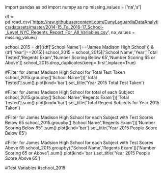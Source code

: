 

import pandas as pd
import numpy as np
missing_values = ['na','s']

df = pd.read_csv('https://raw.githubusercontent.com/CunyLaguardiaDataAnalytics/datasets/master/2014-15_To_2016-17_School-_Level_NYC_Regents_Report_For_All_Variables.csv', na_values = missing_values)

school_2015 = df[((df['School Name']=='James Madison High School')) & (df['Year']==2015)]
school_2015 = school_2015[['School Name','Year','Total Tested','Regents Exam','Number Scoring Below 65','Number Scoring 65 or Above']]
school_2015.drop_duplicates(keep='first',inplace=True)

#Filter for James Madison High School for Total Test Taken
school_2015.groupby(['School Name'])['Total Tested'].sum().plot(kind='bar').set_title('Year 2015 Total Test Taken')

#Filter for James Madison High School for total of each Subject
school_2015.groupby(['School Name','Regents Exam'])['Total Tested'].sum().plot(kind='bar').set_title('Total Regent Subjects for Year 2015 Taken')

#Filter for James Madison High School for each Subject with Test Scores Below 65
school_2015.groupby(['School Name','Regents Exam'])['Number Scoring Below 65'].sum().plot(kind='bar').set_title('Year 2015 People Score Below 65')

#Filter for James Madsion High School for each Subject with Test Scores Above 65
school_2015.groupby(['School Name','Regents Exam'])['Number Scoring 65 or Above'].sum().plot(kind='bar').set_title('Year 2015 People Score Above 65')


#Test Variables
#school_2015
